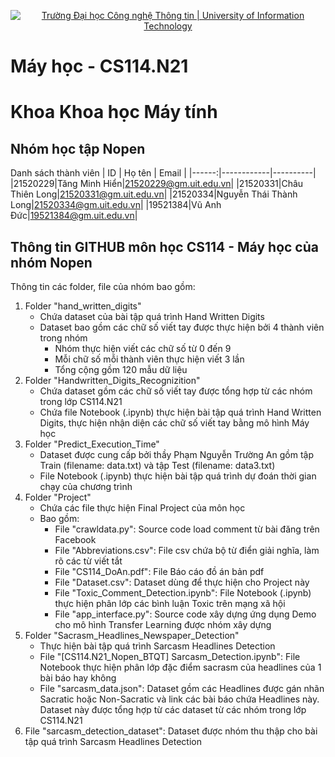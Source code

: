 <p align="center">
  <a href="https://www.uit.edu.vn/" title="Trường Đại học Công nghệ Thông tin" style="border: none;">
    <img src="https://i.imgur.com/WmMnSRt.png" alt="Trường Đại học Công nghệ Thông tin | University of Information Technology">
  </a>
</p>

# Máy học - CS114.N21
# Khoa Khoa học Máy tính
## Nhóm học tập Nopen 
Danh sách thành viên
| ID | Họ tên | Email |
|------:|------------|----------|
|21520229|Tăng Minh Hiển|21520229@gm.uit.edu.vn|
|21520331|Châu Thiên Long|21520331@gm.uit.edu.vn|
|21520334|Nguyễn Thái Thành Long|21520334@gm.uit.edu.vn|
|19521384|Vũ Anh Đức|19521384@gm.uit.edu.vn|

## Thông tin GITHUB môn học CS114 - Máy học của nhóm Nopen 
Thông tin các folder, file của nhóm bao gồm: 
1. Folder "hand_written_digits"
   - Chứa dataset của bài tập quá trình Hand Written Digits
   - Dataset bao gồm các chữ số viết tay được thực hiện bởi 4 thành viên trong nhóm
     + Nhóm thực hiện viết các chữ số từ 0 đến 9
     + Mỗi chữ số mỗi thành viên thực hiện viết 3 lần
     + Tổng cộng gồm 120 mẫu dữ liệu
2. Folder "Handwritten_Digits_Recognizition"
   - Chứa dataset gồm các chữ số viết tay được tổng hợp từ các nhóm trong lớp CS114.N21 
   - Chứa file Notebook (.ipynb) thực hiện bài tập quá trình Hand Written Digits, thực hiện nhận diện các chữ số viết tay bằng mô hình Máy học 
3. Folder "Predict_Execution_Time"
   - Dataset được cung cấp bởi thầy Phạm Nguyễn Trường An gồm tập Train (filename: data.txt) và tập Test (filename: data3.txt)
   - File Notebook (.ipynb) thực hiện bài tập quá trình dự đoán thời gian chạy của chương trình
4. Folder "Project"
   - Chứa các file thực hiện Final Project của môn học
   - Bao gồm:
     + File "crawldata.py": Source code load comment từ bài đăng trên Facebook
     + File "Abbreviations.csv": File csv chứa bộ từ điển giải nghĩa, làm rõ các từ viết tắt
     + File "CS114_DoAn.pdf": File Báo cáo đồ án bản pdf 
     + File "Dataset.csv": Dataset dùng để thực hiện cho Project này
     + File "Toxic_Comment_Detection.ipynb": File Notebook (.ipynb) thực hiện phân lớp các bình luận Toxic trên mạng xã hội
     + File "app_interface.py": Source code xây dựng ứng dụng Demo cho mô hình Transfer Learning được nhóm xây dựng
5. Folder "Sacrasm_Headlines_Newspaper_Detection"
   - Thực hiện bài tập quá trình Sarcasm Headlines Detection
   - File "[CS114.N21_Nopen_BTQT] Sarcasm_Detection.ipynb": File Notebook thực hiện phân lớp đặc điểm sacrasm của headlines của 1 bài báo hay không
   - File "sarcasm_data.json": Dataset gồm các Headlines được gán nhãn Sacratic hoặc Non-Sacratic và link các bài báo chứa Headlines này. Dataset này được tổng hợp từ các dataset từ các nhóm trong lớp CS114.N21 
6. File "sarcasm_detection_dataset": Dataset được nhóm thu thập cho bài tập quá trình Sarcasm Headlines Detection
